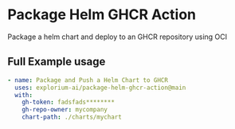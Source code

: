 # Package Helm GHCR Action

Package a helm chart and deploy to an GHCR repository using OCI
## Full Example usage

```yaml
- name: Package and Push a Helm Chart to GHCR
  uses: explorium-ai/package-helm-ghcr-action@main
  with:
    gh-token: fadsfads********
    gh-repo-owner: mycompany
    chart-path: ./charts/mychart
```